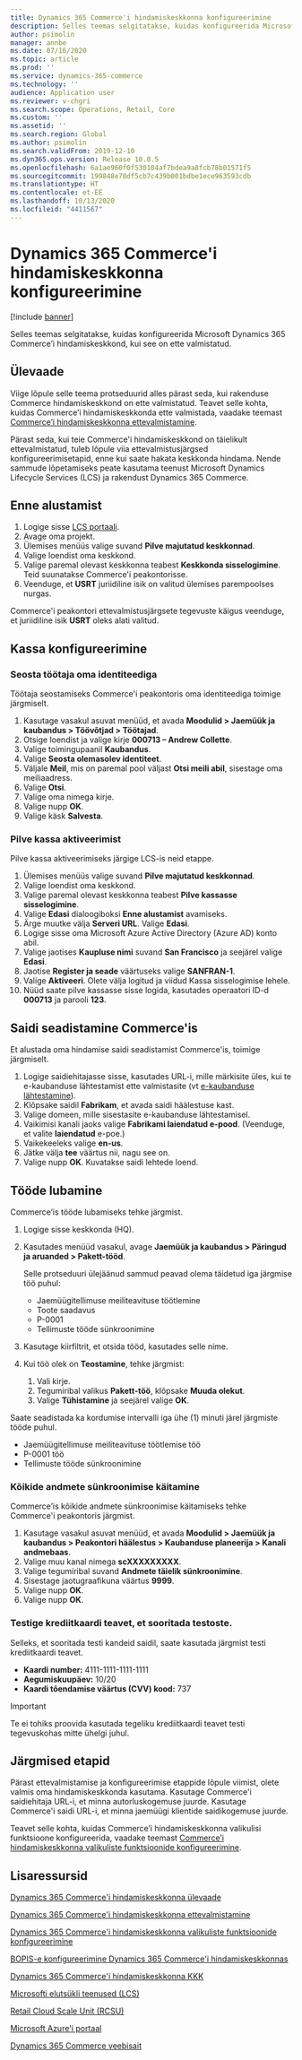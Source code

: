 ```yaml
---
title: Dynamics 365 Commerce'i hindamiskeskkonna konfigureerimine
description: Selles teemas selgitatakse, kuidas konfigureerida Microsoft Dynamics 365 Commerce’i hindamiskeskkond, kui see on ette valmistatud.
author: psimolin
manager: annbe
ms.date: 07/16/2020
ms.topic: article
ms.prod: ''
ms.service: dynamics-365-commerce
ms.technology: ''
audience: Application user
ms.reviewer: v-chgri
ms.search.scope: Operations, Retail, Core
ms.custom: ''
ms.assetid: ''
ms.search.region: Global
ms.author: psimolin
ms.search.validFrom: 2019-12-10
ms.dyn365.ops.version: Release 10.0.5
ms.openlocfilehash: 6a1ae960f0f530104af7bdea9a8fcb78b01571f5
ms.sourcegitcommit: 199848e78df5cb7c439b001bdbe1ece963593cdb
ms.translationtype: HT
ms.contentlocale: et-EE
ms.lasthandoff: 10/13/2020
ms.locfileid: "4411567"
---
```

# <a name="configure-a-dynamics-365-commerce-evaluation-environment"></a>Dynamics 365 Commerce'i hindamiskeskkonna konfigureerimine

[!include [banner](includes/banner.md)]

Selles teemas selgitatakse, kuidas konfigureerida Microsoft Dynamics 365 Commerce’i hindamiskeskkond, kui see on ette valmistatud.

## <a name="overview"></a>Ülevaade

Viige lõpule selle teema protseduurid alles pärast seda, kui rakenduse Commerce hindamiskeskkond on ette valmistatud. Teavet selle kohta, kuidas Commerce’i hindamiskeskkonda ette valmistada, vaadake teemast [Commerce’i hindamiskeskkonna ettevalmistamine](provisioning-guide.md).

Pärast seda, kui teie Commerce'i hindamiskeskkond on täielikult ettevalmistatud, tuleb lõpule viia ettevalmistusjärgsed konfigureerimisetapid, enne kui saate hakata keskkonda hindama. Nende sammude lõpetamiseks peate kasutama teenust Microsoft Dynamics Lifecycle Services (LCS) ja rakendust Dynamics 365 Commerce.

## <a name="before-you-start"></a>Enne alustamist

1. Logige sisse [LCS portaali](https://lcs.dynamics.com).
1. Avage oma projekt.
1. Ülemises menüüs valige suvand **Pilve majutatud keskkonnad**.
1. Valige loendist oma keskkond.
1. Valige paremal olevast keskkonna teabest **Keskkonda sisselogimine**. Teid suunatakse Commerce'i peakontorisse.
1. Veenduge, et **USRT** juriidiline isik on valitud ülemises parempoolses nurgas.

Commerce'i peakontori ettevalmistusjärgsete tegevuste käigus veenduge, et juriidiline isik **USRT** oleks alati valitud.

## <a name="configure-the-point-of-sale"></a>Kassa konfigureerimine

### <a name="associate-a-worker-with-your-identity"></a>Seosta töötaja oma identiteediga

Töötaja seostamiseks Commerce'i peakontoris oma identiteediga toimige järgmiselt.

1. Kasutage vasakul asuvat menüüd, et avada **Moodulid \> Jaemüük ja kaubandus \> Töövõtjad \> Töötajad**.
1. Otsige loendist ja valige kirje **000713 – Andrew Collette**.
1. Valige toimingupaanil **Kaubandus**.
1. Valige **Seosta olemasolev identiteet**.
1. Väljale **Meil**, mis on paremal pool väljast **Otsi meili abil**, sisestage oma meiliaadress.
1. Valige **Otsi**.
1. Valige oma nimega kirje.
1. Valige nupp **OK**.
1. Valige käsk **Salvesta**.

### <a name="activate-cloud-pos"></a>Pilve kassa aktiveerimist

Pilve kassa aktiveerimiseks järgige LCS-is neid etappe.

1. Ülemises menüüs valige suvand **Pilve majutatud keskkonnad**.
1. Valige loendist oma keskkond.
1. Valige paremal olevast keskkonna teabest **Pilve kassasse sisselogimine**.
1. Valige **Edasi** dialoogiboksi **Enne alustamist** avamiseks.
1. Ärge muutke välja **Serveri URL**. Valige **Edasi**.
1. Logige sisse oma Microsoft Azure Active Directory (Azure AD) konto abil.
1. Valige jaotises **Kaupluse nimi** suvand **San Francisco** ja seejärel valige **Edasi**.
1. Jaotise **Register ja seade** väärtuseks valige **SANFRAN-1**.
1. Valige **Aktiveeri**. Olete välja logitud ja viidud Kassa sisselogimise lehele.
1. Nüüd saate pilve kassasse sisse logida, kasutades operaatori ID-d **000713** ja parooli **123**.

## <a name="set-up-your-site-in-commerce"></a>Saidi seadistamine Commerce'is

Et alustada oma hindamise saidi seadistamist Commerce'is, toimige järgmiselt.

1. Logige saidiehitajasse sisse, kasutades URL-i, mille märkisite üles, kui te e-kaubanduse lähtestamist ette valmistasite (vt [e-kaubanduse lähtestamine](provisioning-guide.md#initialize-e-commerce)).
1. Klõpsake saidil **Fabrikam**, et avada saidi häälestuse kast.
1. Valige domeen, mille sisestasite e-kaubanduse lähtestamisel.
1. Vaikimisi kanali jaoks valige **Fabrikami laiendatud e-pood**. (Veenduge, et valite **laiendatud** e-poe.)
1. Vaikekeeleks valige **en-us**.
1. Jätke välja **tee** väärtus nii, nagu see on.
1. Valige nupp **OK**. Kuvatakse saidi lehtede loend.

## <a name="enable-jobs"></a>Tööde lubamine

Commerce’is tööde lubamiseks tehke järgmist.

1. Logige sisse keskkonda (HQ).
1. Kasutades menüüd vasakul, avage **Jaemüük ja kaubandus \> Päringud ja aruanded \> Pakett-tööd**.

    Selle protseduuri ülejäänud sammud peavad olema täidetud iga järgmise töö puhul:

    * Jaemüügitellimuse meiliteavituse töötlemine
    * Toote saadavus
    * P-0001
    * Tellimuste tööde sünkroonimine

1. Kasutage kiirfiltrit, et otsida tööd, kasutades selle nime.
1. Kui töö olek on **Teostamine**, tehke järgmist:

    1. Vali kirje.
    1. Tegumiribal valikus **Pakett-töö**, klõpsake **Muuda olekut**.
    1. Valige **Tühistamine** ja seejärel valige **OK**.

Saate seadistada ka kordumise intervalli iga ühe (1) minuti järel järgmiste tööde puhul.

* Jaemüügitellimuse meiliteavituse töötlemise töö
* P-0001 töö
* Tellimuste tööde sünkroonimine

### <a name="run-full-data-synchronization"></a>Kõikide andmete sünkroonimise käitamine

Commerce’is kõikide andmete sünkroonimise käitamiseks tehke Commerce'i peakontoris järgmist.

1. Kasutage vasakul asuvat menüüd, et avada **Moodulid \> Jaemüük ja kaubandus \> Peakontori häälestus \> Kaubanduse planeerija \> Kanali andmebaas**.
1. Valige muu kanal nimega **scXXXXXXXXX**.
1. Valige tegumiribal suvand **Andmete täielik sünkroonimine**.
1. Sisestage jaotugraafikuna väärtus **9999**.
1. Valige nupp **OK**.
1. Valige nupp **OK**.

### <a name="test-credit-card-information-to-do-test-purchases"></a>Testige krediitkaardi teavet, et sooritada testoste.

Selleks, et sooritada testi kandeid saidil, saate kasutada järgmist testi krediitkaardi teavet.

- **Kaardi number:** 4111-1111-1111-1111
- **Aegumiskuupäev:** 10/20
- **Kaardi tõendamise väärtus (CVV) kood:** 737

> [!IMPORTANT]
> Te ei tohiks proovida kasutada tegeliku krediitkaardi teavet testi tegevuskohas mitte ühelgi juhul.

## <a name="next-steps"></a>Järgmised etapid

Pärast ettevalmistamise ja konfigureerimise etappide lõpule viimist, olete valmis oma hindamiskeskkonda kasutama. Kasutage Commerce'i saidiehitaja URL-i, et minna autorluskogemuse juurde. Kasutage Commerce'i saidi URL-i, et minna jaemüügi klientide saidikogemuse juurde.

Teavet selle kohta, kuidas Commerce’i hindamiskeskkonna valikulisi funktsioone konfigureerida, vaadake teemast [Commerce’i hindamiskeskkonna valikuliste funktsioonide konfigureerimine](cpe-optional-features.md).

## <a name="additional-resources"></a>Lisaressursid

[Dynamics 365 Commerce'i hindamiskeskkonna ülevaade](cpe-overview.md)

[Dynamics 365 Commerce'i hindamiskeskkonna ettevalmistamine](provisioning-guide.md)

[Dynamics 365 Commerce'i hindamiskeskkonna valikuliste funktsioonide konfigureerimine](cpe-optional-features.md)

[BOPIS-e konfigureerimine Dynamics 365 Commerce'i hindamiskeskkonnas](cpe-bopis.md)

[Dynamics 365 Commerce'i hindamiskeskkonna KKK](cpe-faq.md)

[Microsofti elutsükli teenused (LCS)](https://docs.microsoft.com/dynamics365/unified-operations/dev-itpro/lifecycle-services/lcs-user-guide)

[Retail Cloud Scale Unit (RCSU)](https://docs.microsoft.com/business-applications-release-notes/october18/dynamics365-retail/retail-cloud-scale-unit)

[Microsoft Azure'i portaal](https://azure.microsoft.com/features/azure-portal)

[Dynamics 365 Commerce veebisait](https://aka.ms/Dynamics365CommerceWebsite)
